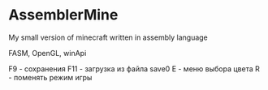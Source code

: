 # AssemblerMine
My small version of minecraft written in assembly language

FASM, OpenGL, winApi

F9 - сохранения
F11 - загрузка из файла save0
E - меню выбора цвета
R - поменять режим игры
